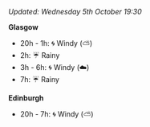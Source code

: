 *Updated: Wednesday 5th October 19:30*

**Glasgow**

* 20h - 1h: :cyclone: Windy (:partly_sunny:)
* 2h: :umbrella: Rainy
* 3h - 6h: :cyclone: Windy (:cloud:)
* 7h: :umbrella: Rainy

**Edinburgh**

* 20h - 7h: :cyclone: Windy (:partly_sunny:)
